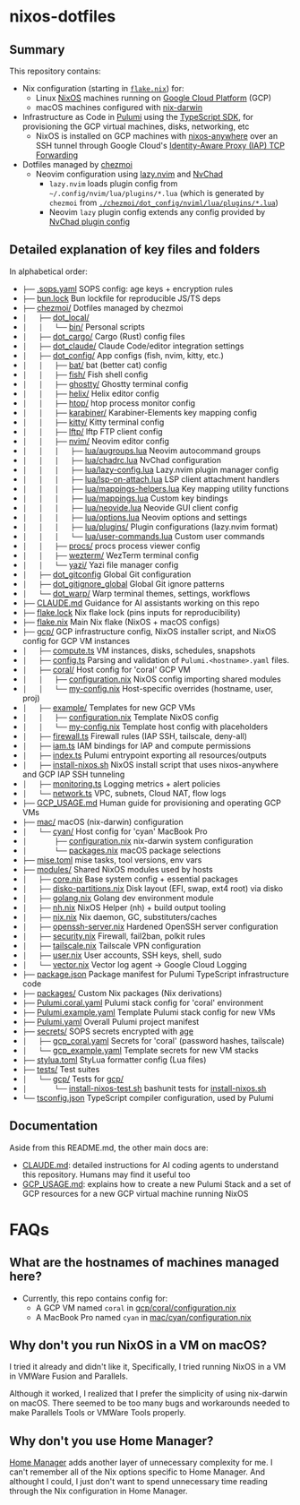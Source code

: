 # nixos-dotfiles

## Summary

This repository contains:

- Nix configuration (starting in [`flake.nix`](flake.nix)) for:
    - Linux [NixOS](https://nixos.org) machines running on [Google Cloud Platform](https://cloud.google.com) (GCP)
    - macOS machines configured with [nix-darwin](https://github.com/nix-darwin/nix-darwin)
- Infrastructure as Code in [Pulumi](https://www.pulumi.com) using the [TypeScript SDK](https://www.pulumi.com/docs/iac/languages-sdks/javascript/), for provisioning the GCP virtual machines, disks, networking, etc
    - NixOS is installed on GCP machines with [nixos-anywhere](https://github.com/nix-community/nixos-anywhere) over an SSH tunnel through Google Cloud's [Identity-Aware Proxy (IAP) TCP Forwarding](https://cloud.google.com/iap/docs/using-tcp-forwarding)
- Dotfiles managed by [chezmoi](https://www.chezmoi.io)
    - Neovim configuration using [lazy.nvim](https://github.com/folke/lazy.nvim) and [NvChad](https://github.com/NvChad/NvChad)
        - `lazy.nvim` loads plugin config from `~/.config/nvim/lua/plugins/*.lua` (which is generated by `chezmoi` from [`./chezmoi/dot_config/nviml/lua/plugins/*.lua`](chezmoi/dot_config/nvim/lua/plugins/))
        - Neovim `lazy` plugin config extends any config provided by [NvChad plugin config](https://github.com/NvChad/NvChad/tree/v2.5/lua/nvchad/plugins)

## Detailed explanation of key files and folders

In alphabetical order:

- `├──` [.sops.yaml](.sops.yaml) SOPS config: age keys + encryption rules
- `├──` [bun.lock](bun.lock) Bun lockfile for reproducible JS/TS deps
- `├──` [chezmoi/](chezmoi/) Dotfiles managed by chezmoi
- `│   ├──` [dot_local/](chezmoi/dot_local/)
- `│   │   └──` [bin/](chezmoi/dot_local/bin/) Personal scripts
- `│   ├──` [dot_cargo/](chezmoi/dot_cargo/) Cargo (Rust) config files
- `│   ├──` [dot_claude/](chezmoi/dot_claude/) Claude Code/editor integration settings
- `│   ├──` [dot_config/](chezmoi/dot_config/) App configs (fish, nvim, kitty, etc.)
- `│   │   ├──` [bat/](chezmoi/dot_config/bat/) bat (better cat) config
- `│   │   ├──` [fish/](chezmoi/dot_config/fish/) Fish shell config
- `│   │   ├──` [ghostty/](chezmoi/dot_config/ghostty/) Ghostty terminal config
- `│   │   ├──` [helix/](chezmoi/dot_config/helix/) Helix editor config
- `│   │   ├──` [htop/](chezmoi/dot_config/htop/) htop process monitor config
- `│   │   ├──` [karabiner/](chezmoi/dot_config/karabiner/) Karabiner-Elements key mapping config
- `│   │   ├──` [kitty/](chezmoi/dot_config/kitty/) Kitty terminal config
- `│   │   ├──` [lftp/](chezmoi/dot_config/lftp/) lftp FTP client config
- `│   │   ├──` [nvim/](chezmoi/dot_config/nvim/) Neovim editor config
- `│   │   │   ├──` [lua/augroups.lua](chezmoi/dot_config/nvim/lua/augroups.lua) Neovim autocommand groups
- `│   │   │   ├──` [lua/chadrc.lua](chezmoi/dot_config/nvim/lua/chadrc.lua) NvChad configuration
- `│   │   │   ├──` [lua/lazy-config.lua](chezmoi/dot_config/nvim/lua/lazy-config.lua) Lazy.nvim plugin manager config
- `│   │   │   ├──` [lua/lsp-on-attach.lua](chezmoi/dot_config/nvim/lua/lsp-on-attach.lua) LSP client attachment handlers
- `│   │   │   ├──` [lua/mappings-helpers.lua](chezmoi/dot_config/nvim/lua/mappings-helpers.lua) Key mapping utility functions
- `│   │   │   ├──` [lua/mappings.lua](chezmoi/dot_config/nvim/lua/mappings.lua) Custom key bindings
- `│   │   │   ├──` [lua/neovide.lua](chezmoi/dot_config/nvim/lua/neovide.lua) Neovide GUI client config
- `│   │   │   ├──` [lua/options.lua](chezmoi/dot_config/nvim/lua/options.lua) Neovim options and settings
- `│   │   │   ├──` [lua/plugins/](chezmoi/dot_config/nvim/lua/plugins/) Plugin configurations (lazy.nvim format)
- `│   │   │   └──` [lua/user-commands.lua](chezmoi/dot_config/nvim/lua/user-commands.lua) Custom user commands
- `│   │   ├──` [procs/](chezmoi/dot_config/procs/) procs process viewer config
- `│   │   ├──` [wezterm/](chezmoi/dot_config/wezterm/) WezTerm terminal config
- `│   │   └──` [yazi/](chezmoi/dot_config/yazi/) Yazi file manager config
- `│   ├──` [dot_gitconfig](chezmoi/dot_gitconfig) Global Git configuration
- `│   ├──` [dot_gitignore_global](chezmoi/dot_gitignore_global) Global Git ignore patterns
- `│   └──` [dot_warp/](chezmoi/dot_warp/) Warp terminal themes, settings, workflows
- `├──` [CLAUDE.md](CLAUDE.md) Guidance for AI assistants working on this repo
- `├──` [flake.lock](flake.lock) Nix flake lock (pins inputs for reproducibility)
- `├──` [flake.nix](flake.nix) Main Nix flake (NixOS + macOS configs)
- `├──` [gcp/](gcp/) GCP infrastructure config, NixOS installer script, and NixOS config for GCP VM instances
- `│   ├──` [compute.ts](gcp/compute.ts) VM instances, disks, schedules, snapshots
- `│   ├──` [config.ts](gcp/config.ts) Parsing and validation of `Pulumi.<hostname>.yaml` files.
- `│   ├──` [coral/](gcp/coral/) Host config for 'coral' GCP VM
- `│   │   ├──` [configuration.nix](gcp/coral/configuration.nix) NixOS config importing shared modules
- `│   │   └──` [my-config.nix](gcp/coral/my-config.nix) Host-specific overrides (hostname, user, proj)
- `│   ├──` [example/](gcp/example/) Templates for new GCP VMs
- `│   │   ├──` [configuration.nix](gcp/example/configuration.nix) Template NixOS config
- `│   │   └──` [my-config.nix](gcp/example/my-config.nix) Template host config with placeholders
- `│   ├──` [firewall.ts](gcp/firewall.ts) Firewall rules (IAP SSH, tailscale, deny-all)
- `│   ├──` [iam.ts](gcp/iam.ts) IAM bindings for IAP and compute permissions
- `│   ├──` [index.ts](gcp/index.ts) Pulumi entrypoint exporting all resources/outputs
- `│   ├──` [install-nixos.sh](gcp/install-nixos.sh) NixOS install script that uses nixos-anywhere and GCP IAP SSH tunneling
- `│   ├──` [monitoring.ts](gcp/monitoring.ts) Logging metrics + alert policies
- `│   └──` [network.ts](gcp/network.ts) VPC, subnets, Cloud NAT, flow logs
- `├──` [GCP_USAGE.md](GCP_USAGE.md) Human guide for provisioning and operating GCP VMs
- `├──` [mac/](mac/) macOS (nix-darwin) configuration
- `│   └──` [cyan/](mac/cyan/) Host config for 'cyan' MacBook Pro
- `│       ├──` [configuration.nix](mac/cyan/configuration.nix) nix-darwin system configuration
- `│       └──` [packages.nix](mac/cyan/packages.nix) macOS package selections
- `├──` [mise.toml](mise.toml) mise tasks, tool versions, env vars
- `├──` [modules/](modules/) Shared NixOS modules used by hosts
- `│   ├──` [core.nix](modules/core.nix) Base system config + essential packages
- `│   ├──` [disko-partitions.nix](modules/disko-partitions.nix) Disk layout (EFI, swap, ext4 root) via disko
- `│   ├──` [golang.nix](modules/golang.nix) Golang dev environment module
- `│   ├──` [nh.nix](modules/nh.nix) NixOS Helper (nh) + build output tooling
- `│   ├──` [nix.nix](modules/nix.nix) Nix daemon, GC, substituters/caches
- `│   ├──` [openssh-server.nix](modules/openssh-server.nix) Hardened OpenSSH server configuration
- `│   ├──` [security.nix](modules/security.nix) Firewall, fail2ban, polkit rules
- `│   ├──` [tailscale.nix](modules/tailscale.nix) Tailscale VPN configuration
- `│   ├──` [user.nix](modules/user.nix) User accounts, SSH keys, shell, sudo
- `│   └──` [vector.nix](modules/vector.nix) Vector log agent → Google Cloud Logging
- `├──` [package.json](package.json) Package manifest for Pulumi TypeScript infrastructure code
- `├──` [packages/](packages/) Custom Nix packages (Nix derivations)
- `├──` [Pulumi.coral.yaml](Pulumi.coral.yaml) Pulumi stack config for 'coral' environment
- `├──` [Pulumi.example.yaml](Pulumi.example.yaml) Template Pulumi stack config for new VMs
- `├──` [Pulumi.yaml](Pulumi.yaml) Overall Pulumi project manifest
- `├──` [secrets/](secrets/) SOPS secrets encrypted with [age](https://github.com/FiloSottile/age)
- `│   ├──` [gcp_coral.yaml](secrets/gcp_coral.yaml) Secrets for 'coral' (password hashes, tailscale)
- `│   └──` [gcp_example.yaml](secrets/gcp_example.yaml) Template secrets for new VM stacks
- `├──` [stylua.toml](stylua.toml) StyLua formatter config (Lua files)
- `├──` [tests/](tests/) Test suites
- `│   └──` [gcp/](gcp/) Tests for [gcp/](gcp/)
- `│       └──` [install-nixos-test.sh](tests/gcp/install-nixos-test.sh) bashunit tests for [install-nixos.sh](gcp/install-nixos.sh)
- `└──` [tsconfig.json](tsconfig.json) TypeScript compiler configuration, used by Pulumi

## Documentation

Aside from this README.md, the other main docs are:
- [CLAUDE.md](CLAUDE.md): detailed instructions for AI coding agents to understand this repository. Humans may find it useful too
- [GCP_USAGE.md](GCP_USAGE.md): explains how to create a new Pulumi Stack and a set of GCP resources for a new GCP virtual machine running NixOS

# FAQs

## What are the hostnames of machines managed here?

- Currently, this repo contains config for:
    - A GCP VM named `coral` in [gcp/coral/configuration.nix](gcp/coral/configuration.nix)
    - A MacBook Pro named `cyan` in [mac/cyan/configuration.nix](mac/cyan/configuration.nix)

## Why don't you run NixOS in a VM on macOS?

I tried it already and didn't like it, Specifically, I tried running NixOS in a VM in VMWare Fusion and Parallels.

Although it worked, I realized that I prefer the simplicity of using nix-darwin on macOS. There seemed to be too many bugs and workarounds needed to make Parallels Tools or VMWare Tools properly.

## Why don't you use Home Manager?

[Home Manager](https://github.com/nix-community/home-manager) adds another layer of unnecessary complexity for me. I can't remember all of the Nix options specific to Home Manager. And althought I could, I just don't want to spend unnecessary time reading through the Nix configuration in Home Manager.
